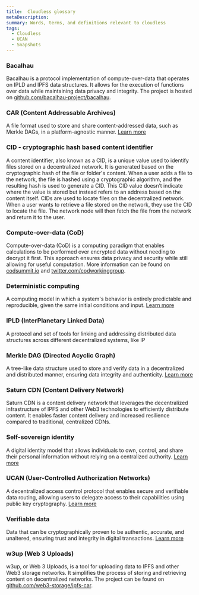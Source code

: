 ```yaml
---
title:  Cloudless glossary
metaDescription: 
summary: Words, terms, and definitions relevant to cloudless
tags:
  - Cloudless
  - UCAN
  - Snapshots
---
```


### Bacalhau
Bacalhau is a protocol implementation of compute-over-data that operates on IPLD and IPFS data structures. It allows for the execution of functions over data while maintaining data privacy and integrity. The project is hosted on [github.com/bacalhau-project/bacalhau](https://github.com/bacalhau-project/bacalhau).

### CAR (Content Addressable Archives)
A file format used to store and share content-addressed data, such as Merkle DAGs, in a platform-agnostic manner. [Learn more](https://ipld.io/specs/transport/car/carv1/)

### CID - cryptographic hash based content identifier
A content identifier, also known as a CID, is a unique value used to identify files stored on a decentralized network. It is generated based on the cryptographic hash of the file or folder's content. When a user adds a file to the network, the file is hashed using a cryptographic algorithm, and the resulting hash is used to generate a CID. This CID value doesn’t indicate where the value is stored but instead refers to an address based on the content itself. CIDs are used to locate files on the decentralized network. When a user wants to retrieve a file stored on the network, they use the CID to locate the file. The network node will then fetch the file from the network and return it to the user.

### Compute-over-data (CoD)
Compute-over-data (CoD) is a computing paradigm that enables calculations to be performed over encrypted data without needing to decrypt it first. This approach ensures data privacy and security while still allowing for useful computation. More information can be found on [codsummit.io](https://www.codsummit.io/) and [twitter.com/codworkinggroup](https://twitter.com/codworkinggroup).

### Deterministic computing
A computing model in which a system's behavior is entirely predictable and reproducible, given the same initial conditions and input. [Learn more](https://en.wikipedia.org/wiki/Deterministic_system)

### IPLD (InterPlanetary Linked Data) 
A protocol and set of tools for linking and addressing distributed data structures across different decentralized systems, like IP

### Merkle DAG (Directed Acyclic Graph)
A tree-like data structure used to store and verify data in a decentralized and distributed manner, ensuring data integrity and authenticity. [Learn more](https://docs.ipfs.tech/concepts/merkle-dag/)

### Saturn CDN (Content Delivery Network)
Saturn CDN is a content delivery network that leverages the decentralized infrastructure of IPFS and other Web3 technologies to efficiently distribute content. It enables faster content delivery and increased resilience compared to traditional, centralized CDNs.

### Self-sovereign identity 
A digital identity model that allows individuals to own, control, and share their personal information without relying on a centralized authority. [Learn more](https://www.lawinsider.com/dictionary/verifiable-data)

### UCAN (User-Controlled Authorization Networks)
A decentralized access control protocol that enables secure and verifiable data routing, allowing users to delegate access to their capabilities using public key cryptography. [Learn more](https://learn.mattr.global/docs/concepts/verifiable-data/)

### Verifiable data
Data that can be cryptographically proven to be authentic, accurate, and unaltered, ensuring trust and integrity in digital transactions. [Learn more](https://www.w3.org/TR/vc-data-model/)

### w3up (Web 3 Uploads)
w3up, or Web 3 Uploads, is a tool for uploading data to IPFS and other Web3 storage networks. It simplifies the process of storing and retrieving content on decentralized networks. The project can be found on [github.com/web3-storage/ipfs-car](https://github.com/web3-storage/ipfs-car).









